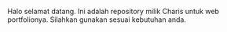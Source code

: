 Halo selamat datang. Ini adalah repository milik Charis untuk web portfolionya. Silahkan gunakan sesuai kebutuhan anda.
